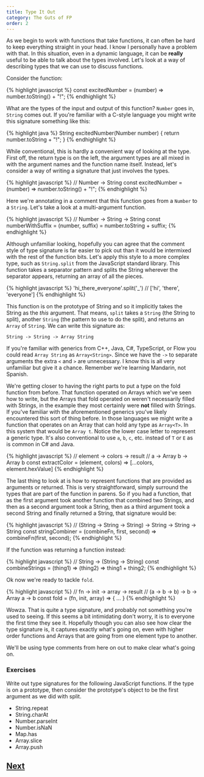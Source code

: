 ```yaml
---
title: Type It Out
category: The Guts of FP
order: 2
---
```


As we begin to work with functions that take functions, it can often be hard to keep everything straight in your head. I know I personally have a problem with that. In this situation, even in a dynamic language, it can be **really** useful to be able to talk about the types involved. Let's look at a way of describing types that we can use to discuss functions.

Consider the function:

{% highlight javascript %}
  const excitedNumber = (number) => number.toString() + "!";
{% endhighlight %}

What are the types of the input and output of this function? `Number` goes in, `String` comes out. If you're familiar with a C-style language you might write this signature something like this:

{% highlight java %}
  String excitedNumber(Number number) { return number.toString + "!"; }
{% endhighlight %}

While conventional, this is hardly a convenient way of looking at the type. First off, the return type is on the left, the argument types are all mixed in with the argument names and the function name itself. Instead, let's consider a way of writing a signature that just involves the types.

{% highlight javascript %}
  // Number -> String
  const excitedNumber = (number) => number.toString() + "!";
{% endhighlight %}

Here we're annotating in a comment that this function goes from a `Number` to a `String`. Let's take a look at a multi-argument function.

{% highlight javascript %}
  // Number -> String -> String
  const numberWithSuffix = (number, suffix) = number.toString + suffix;
{% endhighlight %}

Although unfamiliar looking, hopefully you can agree that the comment style of type signature is far easier to pick out than it would be intermixed with the rest of the function bits. Let's apply this style to a more complex type, such as `String.split` from the JavaScript standard library. This function takes a separator pattern and splits the String wherever the separator appears, returning an array of all the pieces.

{% highlight javascript %}
  'hi_there_everyone'.split('_') // ['hi', 'there', 'everyone']
{% endhighlight %}

This function is on the prototype of String and so it implicitly takes the String as the _this_ argument. That means, `split` takes a `String` (the String to split), another `String` (the pattern to use to do the split), and returns an `Array` of `String`. We can write this signature as:

`String -> String -> Array String`

If you're familiar with generics from C++, Java, C#, TypeScript, or Flow you could read `Array String` as `Array<String>`. Since we have the `->` to separate arguments the extra `<` and `>` are unnecessary. I know this is all very unfamiliar but give it a chance. Remember we're learning Mandarin, not Spanish.

We're getting closer to having the right parts to put a type on the fold function from before. That function operated on Arrays which we've seen how to write, but the Arrays that fold operated on weren't necessarily filled with Strings, in the example they most certainly were **not** filled with Strings. If you've familiar with the aforementioned generics you've likely encountered this sort of thing before. In those languages we might write a function that operates on an Array that can hold any type as `Array<T>`. In this system that would be `Array t`. Notice the lower case letter to represent a generic type. It's also conventional to use `a`, `b`, `c`, etc. instead of `T` or `E` as is common in C# and Java.

{% highlight javascript %}
  // element -> colors  -> result
  //    a    -> Array b -> Array b
  const extractColor = (element, colors) => [...colors, element.hexValue]
{% endhighlight %}

The last thing to look at is how to represent functions that are provided as arguments or returned. This is very straightforward, simply surround the types that are part of the function in parens. So if you had a function, that as the first argument took another function that combined two Strings, and then as a second argument took a String, then as a third argument took a second String and finally returned a String, that signature would be:

{% highlight javascript %}
  // (String -> String -> String) -> String -> String -> String
  const stringCombiner = (combineFn, first, second) => combineFn(first, second);
{% endhighlight %}

If the function was returning a function instead:

{% highlight javascript %}
  // String -> (String -> String)
  const combineStrings = (thing1) =>
    (thing2) => thing1 + thing2;
{% endhighlight %}

Ok now we're ready to tackle `fold`.

{% highlight javascript %}
  //       fn      -> init ->  array  -> result
  // (a -> b -> b) ->   b  -> Array a ->   b
  const fold = (fn, init, array) => { ... }
{% endhighlight %}

Wowza. That is quite a type signature, and probably not something you're used to seeing. If this seems a bit intimidating don't worry, it is to everyone the first time they see it. Hopefully though you can also see how clear the type signature is, it captures exactly what's going on, even with higher order functions and Arrays that are going from one element type to another.

We'll be using type comments from here on out to make clear what's going on.

### Exercises

Write out type signatures for the following JavaScript functions. If the type is on a prototype, then consider the prototype's object to be the first argument as we did with split.

- String.repeat
- String.charAt
- Number.parseInt
- Number.isNaN
- Map.has
- Array.slice
- Array.push

## [Next](/3-guts-of-fp/swiss-army-knife)
